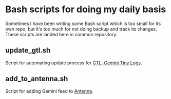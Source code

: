 # Bash scripts for doing my daily basis

Sometimes I have been writing some Bash script which is too small for its own repo, but it's too much for not doing backup and track its changes. These scripts are landed here in common repository. 

## update_gtl.sh

Script for automating update process for [GTL: Gemini Tiny Logs]. 

[GTL: Gemini Tiny Logs]: https://github.com/bacardi55/gtl/blob/main/README.md

## add_to_antenna.sh

Script for adding Gemini feed to [Antenna].  

[Antenna]: https://proxy.flounder.online/warmedal.se/~antenna/about.gmi
